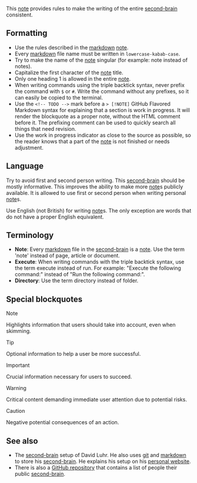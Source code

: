 This [note](note.md) provides rules to make the writing of the entire [second-brain](second-brain.md) consistent.

## Formatting
* Use the rules described in the [markdown](markdown.md) [note](note.md).
* Every [markdown](markdown.md) file name must be written in `lowercase-kabab-case`.
* Try to make the name of the [note](note.md) singular (for example: note instead of notes).
* Capitalize the first character of the [note](note.md) title.
* Only one heading 1 is allowed in the entire [note](note.md).
* When writing commands using the triple backtick syntax, never prefix the command with `$` or `#`.
  Write the command without any prefixes, so it can easily be copied to the terminal.
* Use the `<!-- TODO -->` mark before a `> [!NOTE]` GitHub Flavored Markdown syntax for explaining that a section is work in progress.
  It will render the blockquote as a proper note, without the HTML comment before it.
  The prefixing comment can be used to quickly search all things that need revision.
* Use the work in progress indicator as close to the source as possible, so the reader knows that a part of the [note](note.md) is not finished or needs adjustment.

## Language
Try to avoid first and second person writing.
This [second-brain](second-brain.md) should be mostly informative.
This improves the ability to make more [note](note.md)s publicly available.
It is allowed to use first or second person when writing personal [note](note.md)s.

Use English (not British) for writing [note](note.md)s.
The only exception are words that do not have a proper English equivalent.

## Terminology
* **Note**:
  Every [markdown](markdown.md) file in the [second-brain](second-brain.md) is a [note](note.md).
  Use the term 'note' instead of page, article or document.
* **Execute**:
  When writing commands with the triple backtick syntax, use the term execute instead of run.
  For example: "Execute the following command:" instead of "Run the following command:".
* **Directory**:
  Use the term directory instead of folder.

## Special blockquotes
> [!NOTE]  
> Highlights information that users should take into account, even when skimming.

> [!TIP]
> Optional information to help a user be more successful.

> [!IMPORTANT]  
> Crucial information necessary for users to succeed.

> [!WARNING]  
> Critical content demanding immediate user attention due to potential risks.

> [!CAUTION]
> Negative potential consequences of an action.

## See also
* The [second-brain](second-brain.md) setup of David Luhr.
  He also uses [git](git.md) and [markdown](markdown.md) to store his [second-brain](second-brain.md).
  He explains his setup on his [personal website](https://luhr.co/blog/2023/04/21/my-custom-second-brain-setup-part-2-how-it-works/).
* There is also a [GitHub repository](https://github.com/KasperZutterman/Second-Brain) that contains a list of people their public [second-brain](second-brain.md).
